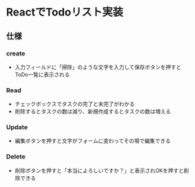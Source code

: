 # ReactでTodoリスト実装
## 仕様
### create
- 入力フィールドに「掃除」のような文字を入力して保存ボタンを押すとToDo一覧に表示される
### Read
- チェックボックスでタスクの完了と未完了がわかる
- 削除するとタスクの数は減り、新規作成するとタスクの数は増える
### Update
- 編集ボタンを押すと文字がフォームに変わってその場で編集できる
### Delete
- 削除ボタンを押すと「本当によろしいですか？」と表示されOKを押すと削除できる

